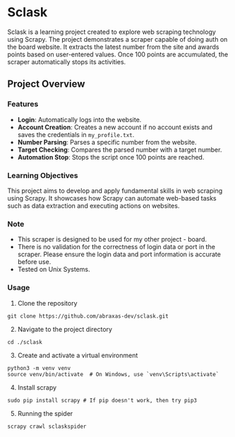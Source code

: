 # Sclask
Sclask is a learning project created to explore web scraping technology using Scrapy. The project demonstrates a scraper capable of doing auth on the board website. It extracts the latest number from the site and awards points based on user-entered values. Once 100 points are accumulated, the scraper automatically stops its activities.

## Project Overview 

### Features
- **Login**: Automatically logs into the website.
- **Account Creation**: Creates a new account if no account exists and saves the credentials in `my_profile.txt`.
- **Number Parsing**: Parses a specific number from the website.
- **Target Checking**: Compares the parsed number with a target number.
- **Automation Stop**: Stops the script once 100 points are reached.

### Learning Objectives
This project aims to develop and apply fundamental skills in web scraping using Scrapy. It showcases how Scrapy can automate web-based tasks such as data extraction and executing actions on websites.

### Note
- This scraper is designed to be used for my other project - board.
- There is no validation for the correctness of login data or port in the scraper. Please ensure the login data and port information is accurate before use.
- Tested on Unix Systems.

### Usage
1. Clone the repository
```
git clone https://github.com/abraxas-dev/sclask.git
```
2. Navigate to the project directory
```
cd ./sclask
```
3. Create and activate a virtual environment
```
python3 -m venv venv
source venv/bin/activate  # On Windows, use `venv\Scripts\activate`
```
4. Install scrapy
```
sudo pip install scrapy # If pip doesn't work, then try pip3
```
5. Running the spider
```
scrapy crawl sclaskspider
```
